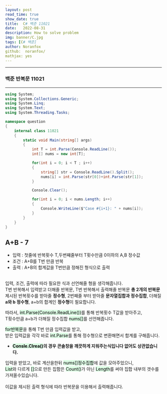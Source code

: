 ```yaml
---
layout: post
read_time: true
show_date: true
title:  C# 백준 11021
date:   2022-08-31
description: How to solve problem
img: banner/C.jpg
tags: [C# 백준]
author: Noranfox
github:  noranfox/
mathjax: yes
---
```


---
### 백준 반복문 11021
---

```c#
using System;
using System.Collections.Generic;
using System.Linq;
using System.Text;
using System.Threading.Tasks;

namespace question
{
    internal class 11021
    {
        static void Main(string[] args)
        {
            int T = int.Parse(Console.ReadLine());
            int[] nums = new int[T];

            for(int i = 0; i < T ; i++)
            {
                string[] str = Console.ReadLine().Split();
                nums[i] = int.Parse(str[0])+int.Parse(str[1]);
            }

            Console.Clear();  

            for(int i = 0; i < nums.Length; i++)
            {
                Console.WriteLine($"Case #{i+1}: " + nums[i]);
            }
        }
    }
}
```

## A+B - 7
  - 입력 : 첫줄에 반복횟수 T,두번쨰줄부터 T횟수만큼 0이하의 A,B 정수값
  - 조건 : A+B를 T번 만큼 반복
  - 출력 : A+B의 합계값을 T번만큼 정해진 형식으로 출력<br><br>

입력, 조건, 출력에 따라 필요한 식과 선언해줄 형을 생각해줍니다.<br>
T번 반복해서 입력받고 더해줄 반복문, T번 반복해서 출력해줄 반복문 **총 2개의 반복문**<br>
제시된 반복횟수를 받아줄 **정수형**, 2번째줄 부터 받아줄 **문자열집합과 정수집합**, 더해질 **a와 b 정수형**, a+b의 합계인 **정수형**이 필요합니다.<br>

따라서, <mark style='background-color: #dcffe4'>int.Parse(Console.ReadLine())</mark>를 통해 반복횟수 T값을 받아주고,<br>
T횟수만큼 a+b가 더해질 정수집합 <mark style='background-color: #dcffe4'>nums[]</mark>를 선언해줍니다.

<mark style='background-color: #dcffe4'>for반복문</mark>을 통해 T번 만큼 입력값을 받고,<br>
받은 입력값을 각각 바로 <mark style='background-color: #dcffe4'>int.Parse</mark>를 통해 정수형으로 변환해면서 합계를 구해줍니다.

  - **<mark style='background-color: #dcffe4'>Consle.Clrea()</mark>의 경우 콘솔창을 깨끗하게 지워주는식입니다 없어도 상관없습니다.**

입력을 받았고, 바로 계산을한뒤 <mark style='background-color: #dcffe4'>nums[]정수집합</mark>에 값을 모아주었으니,<br>
<mark style='background-color: #dcffe4'>List</mark>와 다르게  <mark style='background-color: #dcffe4'>[]</mark>으로 만든 집함은 <mark style='background-color: #dcffe4'>Count()</mark>가 아닌 <mark style='background-color: #dcffe4'>Length</mark>를 써야 집합 내부의 갯수를 가져올수있습니다.<br><br>
이값을 제시된 출력 형식에 따라 반복문을 이용해서 출력해줍니다.

